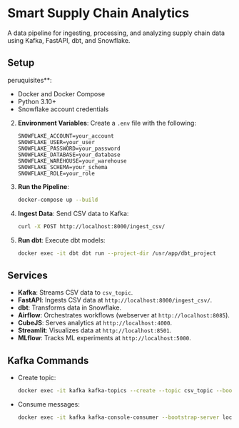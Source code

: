 # Smart Supply Chain Analytics

A data pipeline for ingesting, processing, and analyzing supply chain data using Kafka, FastAPI, dbt, and Snowflake.

## Setup

 peruquisites**:
   - Docker and Docker Compose
   - Python 3.10+
   - Snowflake account credentials

2. **Environment Variables**:
   Create a `.env` file with the following:
   ```
   SNOWFLAKE_ACCOUNT=your_account
   SNOWFLAKE_USER=your_user
   SNOWFLAKE_PASSWORD=your_password
   SNOWFLAKE_DATABASE=your_database
   SNOWFLAKE_WAREHOUSE=your_warehouse
   SNOWFLAKE_SCHEMA=your_schema
   SNOWFLAKE_ROLE=your_role
   ```

3. **Run the Pipeline**:
   ```bash
   docker-compose up --build
   ```

4. **Ingest Data**:
   Send CSV data to Kafka:
   ```bash
   curl -X POST http://localhost:8000/ingest_csv/
   ```

5. **Run dbt**:
   Execute dbt models:
   ```bash
   docker exec -it dbt dbt run --project-dir /usr/app/dbt_project
   ```

## Services

- **Kafka**: Streams CSV data to `csv_topic`.
- **FastAPI**: Ingests CSV data at `http://localhost:8000/ingest_csv/`.
- **dbt**: Transforms data in Snowflake.
- **Airflow**: Orchestrates workflows (webserver at `http://localhost:8085`).
- **CubeJS**: Serves analytics at `http://localhost:4000`.
- **Streamlit**: Visualizes data at `http://localhost:8501`.
- **MLflow**: Tracks ML experiments at `http://localhost:5000`.

## Kafka Commands

- Create topic:
  ```bash
  docker exec -it kafka kafka-topics --create --topic csv_topic --bootstrap-server localhost:9092 --partitions 1 --replication-factor 1
  ```

- Consume messages:
  ```bash
  docker exec -it kafka kafka-console-consumer --bootstrap-server localhost:9092 --topic csv_topic --from-beginning
  ```
